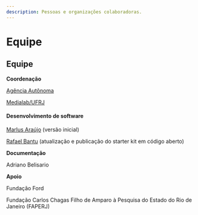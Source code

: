 ```yaml
---
description: Pessoas e organizações colaboradoras.
---
```


# Equipe

## Equipe

**Coordenação**

[Agência Autônoma](https://autonoma.xyz)

[Medialab/UFRJ](https://medialabufrj.net)

#### Desenvolvimento de software

[Marlus Araújo](https://github.com/sulram) (versão inicial)

[Rafael Bantu](https://github.com/rafaelbantu) (atualização e publicação do starter kit em código aberto)

**Documentação**

Adriano Belisario

**Apoio**

Fundação Ford

Fundação Carlos Chagas Filho de Amparo à Pesquisa do Estado do Rio de Janeiro (FAPERJ)
